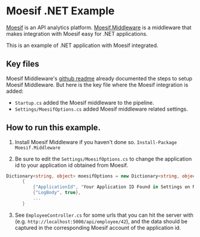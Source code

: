 # Moesif .NET Example

[Moesif](https://www.moesif.com) is an API analytics platform. [Moesif.Middleware](https://github.com/Moesif/moesif-dotnet)
is a middleware that makes integration with Moesif easy for .NET applications.

This is an example of .NET application with Moesif integrated.

## Key files

Moesif Middleware's [github readme](https://github.com/Moesif/moesif-dotnet) already documented
the steps to setup Moesif Middleware. But here is the key file where the Moesif integration is added:

- `Startup.cs` added the Moesif middleware to the pipeline.
- `Settings/MoesifOptions.cs` added Moesif middleware related settings.

## How to run this example.

1. Install Moesif Middleware if you haven't done so. `Install-Package Moesif.Middleware`

2. Be sure to edit the `Settings/MoesifOptions.cs` to change the application id to your
application id obtained from Moesif.

  ```csharp
  Dictionary<string, object> moesifOptions = new Dictionary<string, object>
        {
            {"ApplicationId", 'Your Application ID Found in Settings on Moesif'},
            {"LogBody", true},
            ...
        }
  ```

3. See `EmployeeController.cs` for some urls that you can hit the server with
(e.g. `http://localhost:5000/api/employee/42`), and the data
should be captured in the corresponding Moesif account of the application id.
